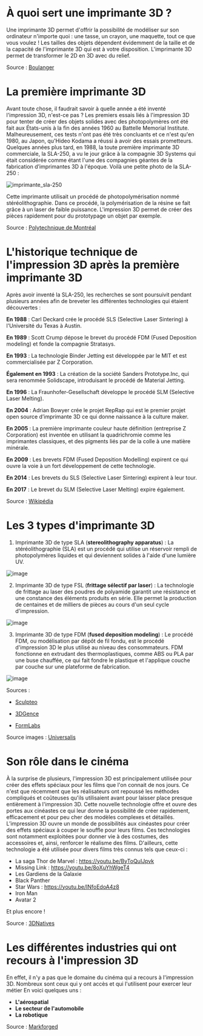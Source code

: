 # À quoi sert une imprimante 3D ?

Une imprimante 3D permet d'offrir la possibilité de modéliser sur son ordinateur n'importe quoi : une tasse, un crayon, une maquette, tout ce que vous voulez ! Les tailles des objets dépendent évidemment de la taille et de la capacité de l'imprimante 3D qui est à votre disposition. L'imprimante 3D permet de transformer le 2D en 3D avec du relief. 

Source : [Boulanger](https://www.boulanger.com/info/animation/bcbu/micro-multimedia/imprimante-3d/avantages-et-limites#:~:text=Avec%20l'imprimante%203D%2C%20chaque,permettant%20de%20vaincre%20l'obsolescence.)

# La première imprimante 3D

Avant toute chose, il faudrait savoir à quelle année a été inventé l'impression 3D, n'est-ce pas ? Les premiers essais liés à l'impression 3D pour tenter de créer des objets solides avec des photopolymères ont été fait aux États-unis à la fin des années 1960 au Battelle Memorial Institute. Malheureusement, ces tests n'ont pas été très concluants et ce n'est qu'en 1980, au Japon, qu'Hideo Kodama a réussi à avoir des essais prometteurs. Quelques années plus tard, en 1988, la toute première imprimante 3D commerciale, la SLA-250, a vu le jour grâce à la compagnie 3D Systems qui était considérée comme étant l'une des compagnies géantes de la fabrication d’imprimantes 3D à l'époque. Voilà une petite photo de la SLA-250 :

![imprimante_sla-250](https://github.com/ghita04/Impression-3D/assets/93718412/7a69c423-6063-4b17-baa4-3149b4df824c)

Cette imprimante utilisait un procédé de photopolymérisation nommé stéréolithographie. Dans ce procédé, la polymérisation de la résine se fait grâce à un laser de faible puissance. L'impression 3D permet de créer des pièces rapidement pour du prototypage un objet par exemple. 

Source : [Polytechnique de Montréal](https://polyfab.polymtl.ca/technologies-offertes/impression-3d-sla/#:~:text=Une%20imprimante%20SLA%20utilise%20un,prototypage%20un%20objet%20par%20exemple.)

# L'historique technique de l'impression 3D après la première imprimante 3D

Après avoir inventé la SLA-250, les recherches se sont poursuivit pendant plusieurs années afin de breveter les différentes technologies qui étaient découvertes :

**En 1988** : Carl Deckard crée le procédé SLS (Selective Laser Sintering) à l'Université du Texas à Austin.

**En 1989** : Scott Crump dépose le brevet du procédé FDM (Fused Deposition modeling) et fonde la compagnie Stratasys.

**En 1993** : La technologie Binder Jetting est développée par le MIT et est commercialisée par Z Corporation.

**Également en 1993** : La création de la société Sanders Prototype.Inc, qui sera renommée Solidscape, introduisant le procédé de Material Jetting.

**En 1996** : La Fraunhofer-Gesellschaft développe le procédé SLM (Selective Laser Melting).

**En 2004** : Adrian Bowyer crée le projet RepRap qui est le premier projet open source d’imprimante 3D ce qui donne naissance à la culture maker.

**En 2005** : La première imprimante couleur haute définition (entreprise Z Corporation) est inventée en utilisant la quadrichromie comme les imprimantes classiques, et des pigments liés par de la colle à une matière minérale.

**En 2009** : Les brevets FDM (Fused Deposition Modelling) expirent ce qui ouvre la voie à un fort développement de cette technologie.

**En 2014** : Les brevets du SLS (Selective Laser Sintering) expirent à leur tour.

**En 2017** : Le brevet du SLM (Selective Laser Melting) expire également.

Source : [Wikipédia](https://fr.wikipedia.org/wiki/Impression_3D)

# Les 3 types d'imprimante 3D

1. Imprimante 3D de type SLA (**stereolithography apparatus**) : La stéréolithographie (SLA) est un procédé qui utilise un réservoir rempli de photopolymères liquides et qui deviennent solides à l'aide d'une lumière UV.

![image](https://github.com/ghita04/Impression-3D/assets/93718412/74e1b9a8-3d9a-4e20-8864-15aacac896d4)

2. Imprimante 3D de type FSL (**frittage sélectif par laser**) : La technologie de frittage au laser des poudres de polyamide garantit une résistance et une constance des éléments produits en série. Elle permet la production de centaines et de milliers de pièces au cours d'un seul cycle d'impression.

![image](https://github.com/ghita04/Impression-3D/assets/93718412/681f9fc5-98ee-4f2a-8894-3fab580b24b5)

3. Imprimante 3D de type FDM (**fused deposition modeling**) : Le procédé FDM, ou modélisation par dépôt de fil fondu, est le procédé d'impression 3D le plus utilisé au niveau des consommateurs. FDM fonctionne en extrudant des thermoplastiques, comme ABS ou PLA par une buse chauffée, ce qui fait fondre le plastique et l'applique couche par couche sur une plateforme de fabrication.

![image](https://github.com/ghita04/Impression-3D/assets/93718412/b0d572c0-d101-4977-9f1f-c53463b76e3f)

Sources : 

- [Sculpteo](https://www.sculpteo.com/fr/materiaux/stereolithography-sla/#:~:text=La%20st%C3%A9r%C3%A9olithographie%20(SLA)%20est%20un,dans%20le%20fond%20du%20r%C3%A9servoir.)

- [3DGence](https://3dgence.com/fr/services-3d/3d-impression-fsl/#:~:text=La%20technologie%20de%20frittage%20au,un%20seul%20cycle%20d'impression.)

- [FormLabs](https://formlabs.com/)

Source images : [Universalis](https://www.universalis.fr/encyclopedie/impression-3d/2-historique-de-l-impression-3d/#:~:text=L'impression%203D%20est%20apparue,ont%20%C3%A9t%C3%A9%20mises%20sur%20le)

# Son rôle dans le cinéma

À la surprise de plusieurs, l'impression 3D est principalement utilisée pour créer des effets spéciaux pour les films que l'on connait de nos jours. Ce n'est que récemment que les réalisateurs ont repoussé les méthodes compliqués et coûteuses qu'ils utilisaient avant pour laisser place presque entièrement à l'impression 3D. Cette nouvelle technologie offre et ouvre des portes aux cinéastes ce qui leur donne la possibilité de créer rapidement, efficacement et pour peu cher des modèles complexes et détaillés. L’impression 3D ouvre un monde de possibilités aux cinéastes pour créer des effets spéciaux à couper le souffle pour leurs films. Ces technologies sont notamment exploitées pour donner vie à des costumes, des accessoires et, ainsi, renforcer le réalisme des films. D'ailleurs, cette technologie a été utilisée pour divers films très connus tels que ceux-ci : 

- La saga Thor de Marvel : https://youtu.be/ByToQuIJpvk
- Missing Link : https://youtu.be/8oXuYhWgeT4
- Les Gardiens de la Galaxie
- Black Panther
- Star Wars : https://youtu.be/INfoEdoA4z8
- Iron Man
- Avatar 2

Et plus encore ! 

Source : [3DNatives](https://www.3dnatives.com/impression-3d-cinema-24082016/#!)

  
# Les différentes industries qui ont recours à l'impression 3D

En effet, il n'y a pas que le domaine du cinéma qui a recours à l'impression 3D. Nombreux sont ceux qui y ont accès et qui l'utilisent pour exercer leur métier En voici quelques uns :

- **L'aérospatial** 
- **Le secteur de l'automobile**
- **La robotique** 

Source : [Markforged](https://markforged.com/fr/resources/blog/five-industries-utilizing-3d-printing)
